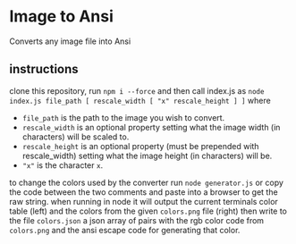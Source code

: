 # Image to Ansi
Converts any image file into Ansi

## instructions
clone this repository, run `npm i --force` and then call index.js as `node index.js file_path [ rescale_width [ "x" rescale_height ] ]` where
- `file_path` is the path to the image you wish to convert.
- `rescale_width` is an optional property setting what the image width (in characters) will be scaled to.
- `rescale_height` is an optional property (must be prepended with rescale_width) setting what the image height (in characters) will be.
- `"x"` is the character `x`.

to change the colors used by the converter run `node generator.js` or copy the code between the two comments and paste into a browser to get the raw string. when running in node it will output the current terminals color table (left) and the colors from the given `colors.png` file (right) then write to the file `colors.json` a json array of pairs with the rgb color code from `colors.png` and the ansi escape code for generating that color.